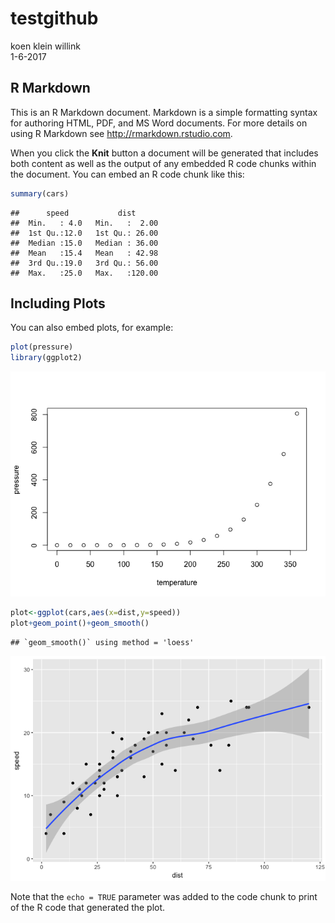 # testgithub
koen klein willink  
1-6-2017  



## R Markdown

This is an R Markdown document. Markdown is a simple formatting syntax for authoring HTML, PDF, and MS Word documents. For more details on using R Markdown see <http://rmarkdown.rstudio.com>.

When you click the **Knit** button a document will be generated that includes both content as well as the output of any embedded R code chunks within the document. You can embed an R code chunk like this:


```r
summary(cars)
```

```
##      speed           dist       
##  Min.   : 4.0   Min.   :  2.00  
##  1st Qu.:12.0   1st Qu.: 26.00  
##  Median :15.0   Median : 36.00  
##  Mean   :15.4   Mean   : 42.98  
##  3rd Qu.:19.0   3rd Qu.: 56.00  
##  Max.   :25.0   Max.   :120.00
```

## Including Plots

You can also embed plots, for example:


```r
plot(pressure)
library(ggplot2)
```

![](testgithub_files/figure-html/pressure-1.png)<!-- -->

```r
plot<-ggplot(cars,aes(x=dist,y=speed))
plot+geom_point()+geom_smooth()
```

```
## `geom_smooth()` using method = 'loess'
```

![](testgithub_files/figure-html/pressure-2.png)<!-- -->

Note that the `echo = TRUE` parameter was added to the code chunk to print of the R code that generated the plot.
